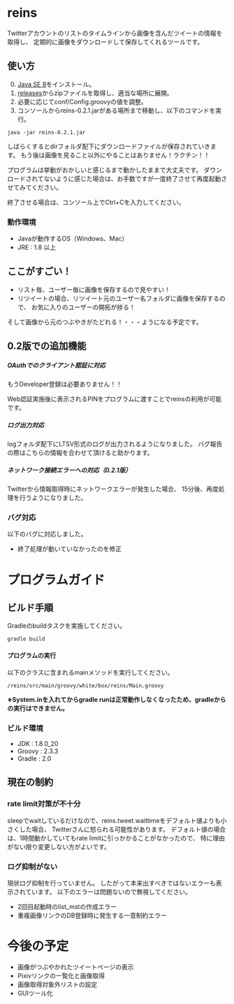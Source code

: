 # reins

Twitterアカウントのリストのタイムラインから画像を含んだツイートの情報を取得し、
定期的に画像をダウンロードして保存してくれるツールです。


## 使い方

0. [Java SE 8](http://www.oracle.com/technetwork/java/javase/downloads/index.html)をインストール。
1. [releases](https://github.com/seriwb/reins/releases)からzipファイルを取得し、適当な場所に展開。
2. 必要に応じてconf/Config.groovyの値を調整。
3. コンソールからreins-0.2.1.jarがある場所まで移動し、以下のコマンドを実行。
```
java -jar reins-0.2.1.jar
```

しばらくするとdirフォルダ配下にダウンロードファイルが保存されていきます。
もう後は画像を見ること以外にやることはありません！ラクチン！！

プログラムは挙動がおかしいと感じるまで動かしたままで大丈夫です。
ダウンロードされてないように感じた場合は、お手数ですが一度終了させて再度起動させてみてください。

終了させる場合は、コンソール上でCtrl+Cを入力してください。


### 動作環境

- Javaが動作するOS（Windows、Mac）
- JRE : 1.8 以上


## ここがすごい！

- リスト毎、ユーザー毎に画像を保存するので見やすい！
- リツイートの場合、リツイート元のユーザー名フォルダに画像を保存するので、
お気に入りのユーザーの開拓が捗る！

そして画像から元のつぶやきがたどれる！・・・ようになる予定です。


## 0.2版での追加機能

##### OAuthでのクライアント認証に対応
もうDeveloper登録は必要ありません！！

Web認証実施後に表示されるPINをプログラムに渡すことでreinsの利用が可能です。


##### ログ出力対応
logフォルダ配下にLTSV形式のログが出力されるようになりました。
バグ報告の際はこちらの情報を合わせて頂けると助かります。


##### ネットワーク接続エラーへの対応（0.2.1版）
Twitterから情報取得時にネットワークエラーが発生した場合、
15分後、再度処理を行うようになりました。


### バグ対応
以下のバグに対応しました。
- 終了処理が動いていなかったのを修正


# プログラムガイド

## ビルド手順

Gradleのbuildタスクを実施してください。

    gradle build

#### プログラムの実行
以下のクラスに含まれるmainメソッドを実行してください。

    /reins/src/main/groovy/white/box/reins/Main.groovy

**※System.inを入れてからgradle runは正常動作しなくなったため、gradleからの実行はできません。**

### ビルド環境

- JDK : 1.8.0_20
- Groovy : 2.3.3
- Gradle : 2.0



## 現在の制約


### rate limit対策が不十分

sleepでwaitしているだけなので、reins.tweet.waittimeをデフォルト値よりも小さくした場合、
Twitterさんに怒られる可能性があります。
デフォルト値の場合は、1時間動かしていてもrate limitに引っかかることがなかったので、
特に理由がない限り変更しない方がよいです。

### ログ抑制がない

現状ログ抑制を行っていません。
したがって本来出すべきではないエラーも表示されています。
以下のエラーは問題ないので無視してください。

- 2回目起動時のlist_mstの作成エラー
- 重複画像リンクのDB登録時に発生する一意制約エラー



# 今後の予定

- 画像がつぶやかれたツイートページの表示
- Pixivリンクの一覧化と画像取得
- 画像取得対象外リストの設定
- GUIツール化

